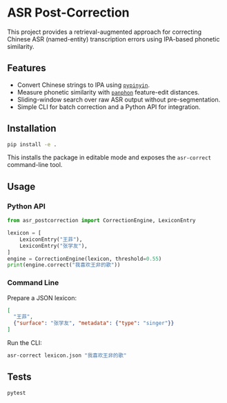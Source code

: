 # ASR Post-Correction

This project provides a retrieval-augmented approach for correcting Chinese ASR
(named-entity) transcription errors using IPA-based phonetic similarity.

## Features

- Convert Chinese strings to IPA using [`pypinyin`](https://github.com/mozillazg/python-pinyin).
- Measure phonetic similarity with [`panphon`](https://github.com/dmort27/panphon)
  feature-edit distances.
- Sliding-window search over raw ASR output without pre-segmentation.
- Simple CLI for batch correction and a Python API for integration.

## Installation

```bash
pip install -e .
```

This installs the package in editable mode and exposes the `asr-correct`
command-line tool.

## Usage

### Python API

```python
from asr_postcorrection import CorrectionEngine, LexiconEntry

lexicon = [
    LexiconEntry("王菲"),
    LexiconEntry("张学友"),
]
engine = CorrectionEngine(lexicon, threshold=0.55)
print(engine.correct("我喜欢王非的歌"))
```

### Command Line

Prepare a JSON lexicon:

```json
[
  "王菲",
  {"surface": "张学友", "metadata": {"type": "singer"}}
]
```

Run the CLI:

```bash
asr-correct lexicon.json "我喜欢王非的歌"
```

## Tests

```bash
pytest
```
